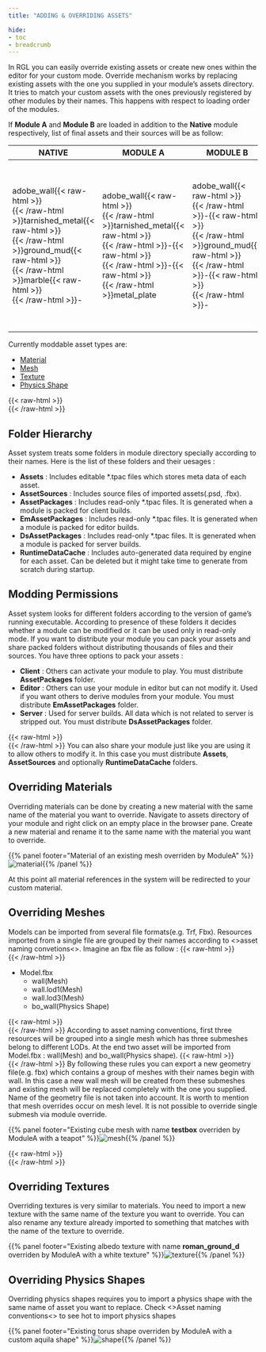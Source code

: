 ```yaml
---
title: "ADDING & OVERRIDING ASSETS"

hide:
- toc
- breadcrumb
---
```


In RGL you can easily override existing assets or create new ones within the editor for your custom mode. Override mechanism works by replacing existing assets with the one you supplied in your module’s assets directory. It tries to match your custom assets with the ones previously registered by other modules by their names. This happens with respect to loading order of the modules.


If **Module A** and **Module B** are loaded in addition to the **Native** module respectively, list of final assets and their sources will be as follow:

| NATIVE                                                                                                                                                                                         | MODULE A                                                                                                                                                                                   | MODULE B                                                                                                                                                                    | RESULT                                                                                                                                                                                                                                                   |
| ---------------------------------------------------------------------------------------------------------------------------------------------------------------------------------------------- | ------------------------------------------------------------------------------------------------------------------------------------------------------------------------------------------ | --------------------------------------------------------------------------------------------------------------------------------------------------------------------------- | -------------------------------------------------------------------------------------------------------------------------------------------------------------------------------------------------------------------------------------------------------- |
| adobe_wall{{< raw-html >}}<br>{{< /raw-html >}}tarnished_metal{{< raw-html >}}<br>{{< /raw-html >}}ground_mud{{< raw-html >}}<br>{{< /raw-html >}}marble{{< raw-html >}}<br>{{< /raw-html >}}- | adobe_wall{{< raw-html >}}<br>{{< /raw-html >}}tarnished_metal{{< raw-html >}}<br>{{< /raw-html >}}-{{< raw-html >}}<br>{{< /raw-html >}}-{{< raw-html >}}<br>{{< /raw-html >}}metal_plate | adobe_wall{{< raw-html >}}<br>{{< /raw-html >}}-{{< raw-html >}}<br>{{< /raw-html >}}ground_mud{{< raw-html >}}<br>{{< /raw-html >}}-{{< raw-html >}}<br>{{< /raw-html >}}- | Module B::adobe_wall{{< raw-html >}}<br>{{< /raw-html >}}Module A::tarnished_metal{{< raw-html >}}<br>{{< /raw-html >}}Module B::ground_mud{{< raw-html >}}<br>{{< /raw-html >}}Native::marble{{< raw-html >}}<br>{{< /raw-html >}}Module A::metal_plate |

Currently moddable asset types are:

- [Material](#overriding-materials)
- [Mesh](#overriding-meshes)
- [Texture](#overriding-textures)
- [Physics Shape](#overriding-physics-shapes)

{{< raw-html >}}<br>{{< /raw-html >}}

## Folder Hierarchy

Asset system treats some folders in module directory specially according to their names. Here is the list of these folders and their uesages :

- **Assets** : Includes editable *.tpac files which stores meta data of each asset.
- **AssetSources** : Includes source files of imported assets(.psd, .fbx).
- **AssetPackages** : Includes read-only \*.tpac files. It is generated when a module is packed for client builds.
- **EmAssetPackages** : Includes read-only \*.tpac files. It is generated when a module is packed for editor builds.
- **DsAssetPackages** : Includes read-only \*.tpac files. It is generated when a module is packed for server builds.
- **RuntimeDataCache** : Includes auto-generated data required by engine for each asset. Can be deleted but it might take time to generate from scratch during startup.

## Modding Permissions

Asset system looks for different folders according to the version of game’s running executable. According to presence of these folders it decides whether a module can be modified or it can be used only in read-only mode. If you want to distribute your module you can pack your assets and share packed folders without distributing thousands of files and their sources. You have three options to pack your assets :

- **Client** : Others can activate your module to play. You must distribute **AssetPackages** folder.
- **Editor** : Others can use your module in editor but can not modify it. Used if you want others to derive modules from your module. You must distribute **EmAssetPackages** folder.
- **Server** : Used for server builds. All data which is not related to server is stripped out. You must distribute **DsAssetPackages** folder.

{{< raw-html >}}<br>{{< /raw-html >}}
You can also share your module just like you are using it to allow others to modify it. In this case you must distribute **Assets**, **AssetSources** and optionally **RuntimeDataCache** folders.

## Overriding Materials

Overriding materials can be done by creating a new material with the same name of the material you want to override. Navigate to assets directory of your module and right click on an empty place in the browser pane. Create a new material and rename it to the same name with the material you want to override.

{{% panel footer="Material of an existing mesh overriden by ModuleA" %}}![material](material_override.png){{% /panel %}}

At this point all material references in the system will be redirected to your custom material.

## Overriding Meshes

Models can be imported from several file formats(e.g. Trf, Fbx). Resources imported from a single file are grouped by their names according to <>asset naming convetions<>. Imagine an fbx file as follow :
{{< raw-html >}}<br>{{< /raw-html >}}

- Model.fbx
  - wall(Mesh)
  - wall.lod1(Mesh)
  - wall.lod3(Mesh)
  - bo_wall(Physics Shape)

{{< raw-html >}}<br>{{< /raw-html >}}
According to asset naming conventions, first three resources will be grouped into a single mesh which has three submeshes belong to different LODs. At the end two asset will be imported from Model.fbx : wall(Mesh) and bo_wall(Physics shape).
{{< raw-html >}}<br>{{< /raw-html >}}
By following these rules you can export a new geometry file(e.g. fbx) which contains a group of meshes with their names begin with wall. In this case a new wall mesh will be created from these submeshes and existing mesh will be replaced completely with the one you supplied. Name of the geometry file is not taken into account. It is worth to mention that mesh overrides occur on mesh level. It is not possible to override single submesh via module override.

{{% panel footer="Existing cube mesh with name **testbox** overriden by ModuleA with a teapot" %}}![mesh](metamesh_override.png){{% /panel %}}

{{< raw-html >}}<br>{{< /raw-html >}}

## Overriding Textures

Overriding textures is very similar to materials. You need to import a new texture with the same name of the texture you want to override. You can also rename any texture already imported to something that matches with the name of the texture to override.

{{% panel footer="Existing albedo texture with name **roman_ground_d** overriden by ModuleA with a white texture" %}}![texture](texture_override.png){{% /panel %}}

## Overriding Physics Shapes

Overriding physics shapes requires you to import a physics shape with the same name of asset you want to replace. Check &lt;&gt;Asset naming conventions&lt;&gt; to see hot to import physics shapes

{{% panel footer="Existing torus shape overriden by ModuleA with a custom aquila shape" %}}![shape](physics_shape_override.png){{% /panel %}}